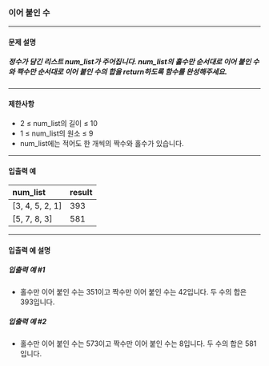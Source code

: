 ### 이어 붙인 수

***

#### 문제 설명
##### 정수가 담긴 리스트 num_list가 주어집니다. num_list의 홀수만 순서대로 이어 붙인 수와 짝수만 순서대로 이어 붙인 수의 합을 return하도록 함수를 완성해주세요.

***

#### 제한사항
* 2 ≤ num_list의 길이 ≤ 10
* 1 ≤ num_list의 원소 ≤ 9
* num_list에는 적어도 한 개씩의 짝수와 홀수가 있습니다.

***

#### 입출력 예
num_list        |result|
|:--            |:--
[3, 4, 5, 2, 1]	|393   |
[5, 7, 8, 3]	|581   |

***

#### 입출력 예 설명
##### 입출력 예 #1
* 홀수만 이어 붙인 수는 351이고 짝수만 이어 붙인 수는 42입니다. 두 수의 합은 393입니다.

##### 입출력 예 #2
* 홀수만 이어 붙인 수는 573이고 짝수만 이어 붙인 수는 8입니다. 두 수의 합은 581입니다.